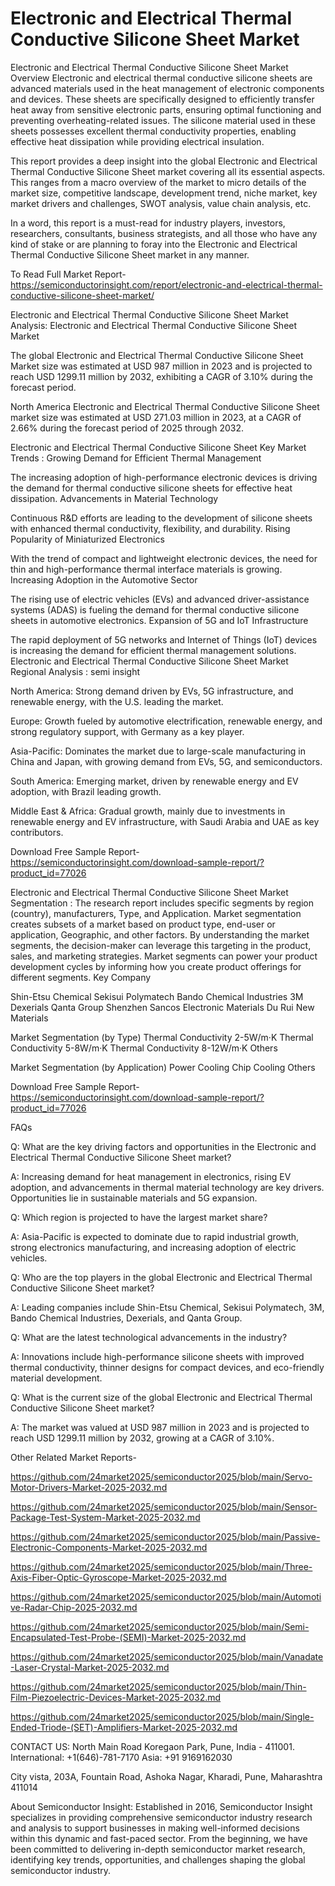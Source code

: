 <h1>Electronic and Electrical Thermal Conductive Silicone Sheet Market</h1>
Electronic and Electrical Thermal Conductive Silicone Sheet Market Overview
Electronic and electrical thermal conductive silicone sheets are advanced materials used in the heat management of electronic components and devices. These sheets are specifically designed to efficiently transfer heat away from sensitive electronic parts, ensuring optimal functioning and preventing overheating-related issues. The silicone material used in these sheets possesses excellent thermal conductivity properties, enabling effective heat dissipation while providing electrical insulation.

This report provides a deep insight into the global Electronic and Electrical Thermal Conductive Silicone Sheet market covering all its essential aspects. This ranges from a macro overview of the market to micro details of the market size, competitive landscape, development trend, niche market, key market drivers and challenges, SWOT analysis, value chain analysis, etc.

In a word, this report is a must-read for industry players, investors, researchers, consultants, business strategists, and all those who have any kind of stake or are planning to foray into the Electronic and Electrical Thermal Conductive Silicone Sheet market in any manner.

To Read Full Market Report-
https://semiconductorinsight.com/report/electronic-and-electrical-thermal-conductive-silicone-sheet-market/

Electronic and Electrical Thermal Conductive Silicone Sheet Market Analysis:
Electronic and Electrical Thermal Conductive Silicone Sheet Market

The global Electronic and Electrical Thermal Conductive Silicone Sheet Market size was estimated at USD 987 million in 2023 and is projected to reach USD 1299.11 million by 2032, exhibiting a CAGR of 3.10% during the forecast period.

North America Electronic and Electrical Thermal Conductive Silicone Sheet market size was estimated at USD 271.03 million in 2023, at a CAGR of 2.66% during the forecast period of 2025 through 2032.

Electronic and Electrical Thermal Conductive Silicone Sheet Key Market Trends :
Growing Demand for Efficient Thermal Management

The increasing adoption of high-performance electronic devices is driving the demand for thermal conductive silicone sheets for effective heat dissipation.
Advancements in Material Technology

Continuous R&D efforts are leading to the development of silicone sheets with enhanced thermal conductivity, flexibility, and durability.
Rising Popularity of Miniaturized Electronics

With the trend of compact and lightweight electronic devices, the need for thin and high-performance thermal interface materials is growing.
Increasing Adoption in the Automotive Sector

The rising use of electric vehicles (EVs) and advanced driver-assistance systems (ADAS) is fueling the demand for thermal conductive silicone sheets in automotive electronics.
Expansion of 5G and IoT Infrastructure

The rapid deployment of 5G networks and Internet of Things (IoT) devices is increasing the demand for efficient thermal management solutions.
Electronic and Electrical Thermal Conductive Silicone Sheet Market Regional Analysis :
semi insight

North America:
Strong demand driven by EVs, 5G infrastructure, and renewable energy, with the U.S. leading the market.

Europe:
Growth fueled by automotive electrification, renewable energy, and strong regulatory support, with Germany as a key player.

Asia-Pacific:
Dominates the market due to large-scale manufacturing in China and Japan, with growing demand from EVs, 5G, and semiconductors.

South America:
Emerging market, driven by renewable energy and EV adoption, with Brazil leading growth.

Middle East & Africa:
Gradual growth, mainly due to investments in renewable energy and EV infrastructure, with Saudi Arabia and UAE as key contributors.

Download Free Sample Report-
https://semiconductorinsight.com/download-sample-report/?product_id=77026

Electronic and Electrical Thermal Conductive Silicone Sheet Market Segmentation :
The research report includes specific segments by region (country), manufacturers, Type, and Application. Market segmentation creates subsets of a market based on product type, end-user or application, Geographic, and other factors. By understanding the market segments, the decision-maker can leverage this targeting in the product, sales, and marketing strategies. Market segments can power your product development cycles by informing how you create product offerings for different segments.
Key Company

Shin-Etsu Chemical
Sekisui Polymatech
Bando Chemical Industries
3M
Dexerials
Qanta Group
Shenzhen Sancos Electronic Materials
Du Rui New Materials

Market Segmentation (by Type)
Thermal Conductivity 2-5W/m·K
Thermal Conductivity 5-8W/m·K
Thermal Conductivity 8-12W/m·K
Others

Market Segmentation (by Application)
Power Cooling
Chip Cooling
Others

Download Free Sample Report-
https://semiconductorinsight.com/download-sample-report/?product_id=77026

FAQs


Q: What are the key driving factors and opportunities in the Electronic and Electrical Thermal Conductive Silicone Sheet market?

A: Increasing demand for heat management in electronics, rising EV adoption, and advancements in thermal material technology are key drivers. Opportunities lie in sustainable materials and 5G expansion.

Q: Which region is projected to have the largest market share?

A: Asia-Pacific is expected to dominate due to rapid industrial growth, strong electronics manufacturing, and increasing adoption of electric vehicles.

Q: Who are the top players in the global Electronic and Electrical Thermal Conductive Silicone Sheet market?

A: Leading companies include Shin-Etsu Chemical, Sekisui Polymatech, 3M, Bando Chemical Industries, Dexerials, and Qanta Group.

Q: What are the latest technological advancements in the industry?

A: Innovations include high-performance silicone sheets with improved thermal conductivity, thinner designs for compact devices, and eco-friendly material development.

Q: What is the current size of the global Electronic and Electrical Thermal Conductive Silicone Sheet market?

A: The market was valued at USD 987 million in 2023 and is projected to reach USD 1299.11 million by 2032, growing at a CAGR of 3.10%.

Other Related Market Reports-

https://github.com/24market2025/semiconductor2025/blob/main/Servo-Motor-Drivers-Market-2025-2032.md

https://github.com/24market2025/semiconductor2025/blob/main/Sensor-Package-Test-System-Market-2025-2032.md

https://github.com/24market2025/semiconductor2025/blob/main/Passive-Electronic-Components-Market-2025-2032.md

https://github.com/24market2025/semiconductor2025/blob/main/Three-Axis-Fiber-Optic-Gyroscope-Market-2025-2032.md

https://github.com/24market2025/semiconductor2025/blob/main/Automotive-Radar-Chip-2025-2032.md

https://github.com/24market2025/semiconductor2025/blob/main/Semi-Encapsulated-Test-Probe-(SEMI)-Market-2025-2032.md

https://github.com/24market2025/semiconductor2025/blob/main/Vanadate-Laser-Crystal-Market-2025-2032.md

https://github.com/24market2025/semiconductor2025/blob/main/Thin-Film-Piezoelectric-Devices-Market-2025-2032.md

https://github.com/24market2025/semiconductor2025/blob/main/Single-Ended-Triode-(SET)-Amplifiers-Market-2025-2032.md

CONTACT US:
North Main Road Koregaon Park, Pune, India - 411001.
International: +1(646)-781-7170
Asia: +91 9169162030

City vista, 203A, Fountain Road, Ashoka Nagar, Kharadi, Pune, Maharashtra 411014

About Semiconductor Insight:
Established in 2016, Semiconductor Insight specializes in providing comprehensive semiconductor industry research and analysis to support businesses in making well-informed decisions within this dynamic and fast-paced sector. From the beginning, we have been committed to delivering in-depth semiconductor market research, identifying key trends, opportunities, and challenges shaping the global semiconductor industry.
